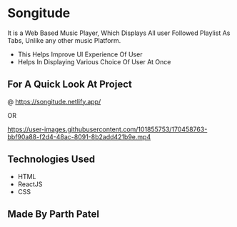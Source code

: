# Songitude
It is a Web Based Music Player, Which Displays All user Followed Playlist As Tabs, Unlike any other music Platform.
- This Helps Improve UI Experience Of User 
- Helps In Displaying Various Choice Of User At Once
## 
## For A Quick Look At Project

@ https://songitude.netlify.app/

OR 



https://user-images.githubusercontent.com/101855753/170458763-bbf90a88-f2d4-48ac-8091-8b2add421b9e.mp4

## 
## Technologies Used 
- HTML
- ReactJS
- CSS

## 
## Made By Parth Patel
